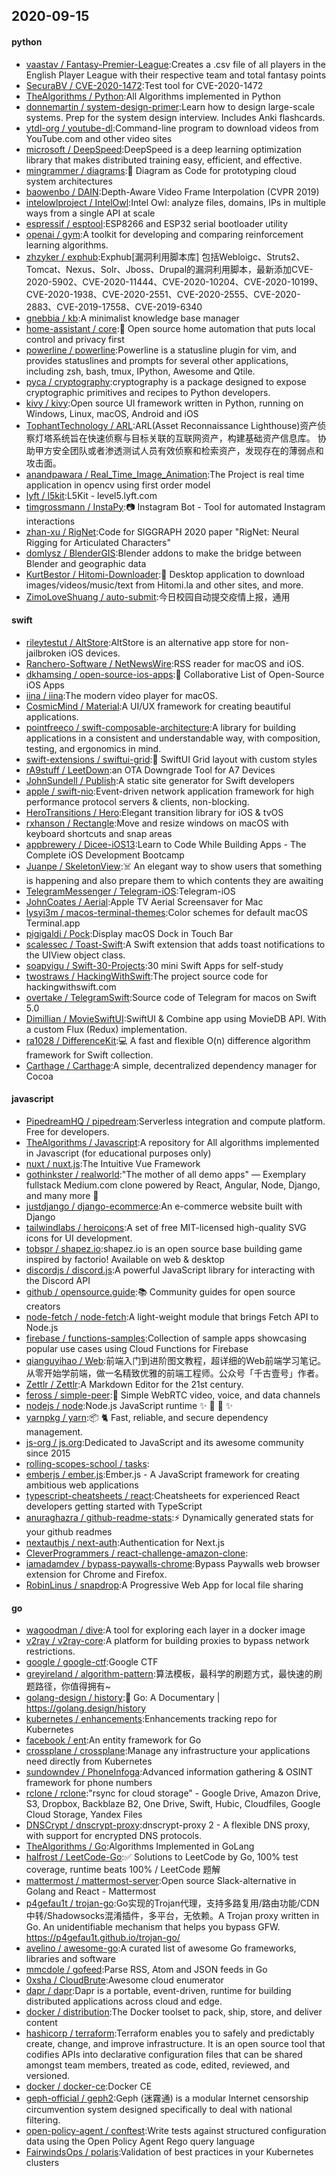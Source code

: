 ## 2020-09-15

#### python
* [vaastav / Fantasy-Premier-League](https://github.com/vaastav/Fantasy-Premier-League):Creates a .csv file of all players in the English Player League with their respective team and total fantasy points
* [SecuraBV / CVE-2020-1472](https://github.com/SecuraBV/CVE-2020-1472):Test tool for CVE-2020-1472
* [TheAlgorithms / Python](https://github.com/TheAlgorithms/Python):All Algorithms implemented in Python
* [donnemartin / system-design-primer](https://github.com/donnemartin/system-design-primer):Learn how to design large-scale systems. Prep for the system design interview. Includes Anki flashcards.
* [ytdl-org / youtube-dl](https://github.com/ytdl-org/youtube-dl):Command-line program to download videos from YouTube.com and other video sites
* [microsoft / DeepSpeed](https://github.com/microsoft/DeepSpeed):DeepSpeed is a deep learning optimization library that makes distributed training easy, efficient, and effective.
* [mingrammer / diagrams](https://github.com/mingrammer/diagrams):🎨
Diagram as Code for prototyping cloud system architectures
* [baowenbo / DAIN](https://github.com/baowenbo/DAIN):Depth-Aware Video Frame Interpolation (CVPR 2019)
* [intelowlproject / IntelOwl](https://github.com/intelowlproject/IntelOwl):Intel Owl: analyze files, domains, IPs in multiple ways from a single API at scale
* [espressif / esptool](https://github.com/espressif/esptool):ESP8266 and ESP32 serial bootloader utility
* [openai / gym](https://github.com/openai/gym):A toolkit for developing and comparing reinforcement learning algorithms.
* [zhzyker / exphub](https://github.com/zhzyker/exphub):Exphub[漏洞利用脚本库] 包括Webloigc、Struts2、Tomcat、Nexus、Solr、Jboss、Drupal的漏洞利用脚本，最新添加CVE-2020-5902、CVE-2020-11444、CVE-2020-10204、CVE-2020-10199、CVE-2020-1938、CVE-2020-2551、CVE-2020-2555、CVE-2020-2883、CVE-2019-17558、CVE-2019-6340
* [gnebbia / kb](https://github.com/gnebbia/kb):A minimalist knowledge base manager
* [home-assistant / core](https://github.com/home-assistant/core):🏡
Open source home automation that puts local control and privacy first
* [powerline / powerline](https://github.com/powerline/powerline):Powerline is a statusline plugin for vim, and provides statuslines and prompts for several other applications, including zsh, bash, tmux, IPython, Awesome and Qtile.
* [pyca / cryptography](https://github.com/pyca/cryptography):cryptography is a package designed to expose cryptographic primitives and recipes to Python developers.
* [kivy / kivy](https://github.com/kivy/kivy):Open source UI framework written in Python, running on Windows, Linux, macOS, Android and iOS
* [TophantTechnology / ARL](https://github.com/TophantTechnology/ARL):ARL(Asset Reconnaissance Lighthouse)资产侦察灯塔系统旨在快速侦察与目标关联的互联网资产，构建基础资产信息库。 协助甲方安全团队或者渗透测试人员有效侦察和检索资产，发现存在的薄弱点和攻击面。
* [anandpawara / Real_Time_Image_Animation](https://github.com/anandpawara/Real_Time_Image_Animation):The Project is real time application in opencv using first order model
* [lyft / l5kit](https://github.com/lyft/l5kit):L5Kit - level5.lyft.com
* [timgrossmann / InstaPy](https://github.com/timgrossmann/InstaPy):📷
Instagram Bot - Tool for automated Instagram interactions
* [zhan-xu / RigNet](https://github.com/zhan-xu/RigNet):Code for SIGGRAPH 2020 paper "RigNet: Neural Rigging for Articulated Characters"
* [domlysz / BlenderGIS](https://github.com/domlysz/BlenderGIS):Blender addons to make the bridge between Blender and geographic data
* [KurtBestor / Hitomi-Downloader](https://github.com/KurtBestor/Hitomi-Downloader):🍰
Desktop application to download images/videos/music/text from Hitomi.la and other sites, and more.
* [ZimoLoveShuang / auto-submit](https://github.com/ZimoLoveShuang/auto-submit):今日校园自动提交疫情上报，通用

#### swift
* [rileytestut / AltStore](https://github.com/rileytestut/AltStore):AltStore is an alternative app store for non-jailbroken iOS devices.
* [Ranchero-Software / NetNewsWire](https://github.com/Ranchero-Software/NetNewsWire):RSS reader for macOS and iOS.
* [dkhamsing / open-source-ios-apps](https://github.com/dkhamsing/open-source-ios-apps):📱
Collaborative List of Open-Source iOS Apps
* [iina / iina](https://github.com/iina/iina):The modern video player for macOS.
* [CosmicMind / Material](https://github.com/CosmicMind/Material):A UI/UX framework for creating beautiful applications.
* [pointfreeco / swift-composable-architecture](https://github.com/pointfreeco/swift-composable-architecture):A library for building applications in a consistent and understandable way, with composition, testing, and ergonomics in mind.
* [swift-extensions / swiftui-grid](https://github.com/swift-extensions/swiftui-grid):🚀
SwiftUI Grid layout with custom styles
* [rA9stuff / LeetDown](https://github.com/rA9stuff/LeetDown):an OTA Downgrade Tool for A7 Devices
* [JohnSundell / Publish](https://github.com/JohnSundell/Publish):A static site generator for Swift developers
* [apple / swift-nio](https://github.com/apple/swift-nio):Event-driven network application framework for high performance protocol servers & clients, non-blocking.
* [HeroTransitions / Hero](https://github.com/HeroTransitions/Hero):Elegant transition library for iOS & tvOS
* [rxhanson / Rectangle](https://github.com/rxhanson/Rectangle):Move and resize windows on macOS with keyboard shortcuts and snap areas
* [appbrewery / Dicee-iOS13](https://github.com/appbrewery/Dicee-iOS13):Learn to Code While Building Apps - The Complete iOS Development Bootcamp
* [Juanpe / SkeletonView](https://github.com/Juanpe/SkeletonView):☠️
An elegant way to show users that something is happening and also prepare them to which contents they are awaiting
* [TelegramMessenger / Telegram-iOS](https://github.com/TelegramMessenger/Telegram-iOS):Telegram-iOS
* [JohnCoates / Aerial](https://github.com/JohnCoates/Aerial):Apple TV Aerial Screensaver for Mac
* [lysyi3m / macos-terminal-themes](https://github.com/lysyi3m/macos-terminal-themes):Color schemes for default macOS Terminal.app
* [pigigaldi / Pock](https://github.com/pigigaldi/Pock):Display macOS Dock in Touch Bar
* [scalessec / Toast-Swift](https://github.com/scalessec/Toast-Swift):A Swift extension that adds toast notifications to the UIView object class.
* [soapyigu / Swift-30-Projects](https://github.com/soapyigu/Swift-30-Projects):30 mini Swift Apps for self-study
* [twostraws / HackingWithSwift](https://github.com/twostraws/HackingWithSwift):The project source code for hackingwithswift.com
* [overtake / TelegramSwift](https://github.com/overtake/TelegramSwift):Source code of Telegram for macos on Swift 5.0
* [Dimillian / MovieSwiftUI](https://github.com/Dimillian/MovieSwiftUI):SwiftUI & Combine app using MovieDB API. With a custom Flux (Redux) implementation.
* [ra1028 / DifferenceKit](https://github.com/ra1028/DifferenceKit):💻
A fast and flexible O(n) difference algorithm framework for Swift collection.
* [Carthage / Carthage](https://github.com/Carthage/Carthage):A simple, decentralized dependency manager for Cocoa

#### javascript
* [PipedreamHQ / pipedream](https://github.com/PipedreamHQ/pipedream):Serverless integration and compute platform. Free for developers.
* [TheAlgorithms / Javascript](https://github.com/TheAlgorithms/Javascript):A repository for All algorithms implemented in Javascript (for educational purposes only)
* [nuxt / nuxt.js](https://github.com/nuxt/nuxt.js):The Intuitive Vue Framework
* [gothinkster / realworld](https://github.com/gothinkster/realworld):"The mother of all demo apps" — Exemplary fullstack Medium.com clone powered by React, Angular, Node, Django, and many more
🏅
* [justdjango / django-ecommerce](https://github.com/justdjango/django-ecommerce):An e-commerce website built with Django
* [tailwindlabs / heroicons](https://github.com/tailwindlabs/heroicons):A set of free MIT-licensed high-quality SVG icons for UI development.
* [tobspr / shapez.io](https://github.com/tobspr/shapez.io):shapez.io is an open source base building game inspired by factorio! Available on web & desktop
* [discordjs / discord.js](https://github.com/discordjs/discord.js):A powerful JavaScript library for interacting with the Discord API
* [github / opensource.guide](https://github.com/github/opensource.guide):📚
Community guides for open source creators
* [node-fetch / node-fetch](https://github.com/node-fetch/node-fetch):A light-weight module that brings Fetch API to Node.js
* [firebase / functions-samples](https://github.com/firebase/functions-samples):Collection of sample apps showcasing popular use cases using Cloud Functions for Firebase
* [qianguyihao / Web](https://github.com/qianguyihao/Web):前端入门到进阶图文教程，超详细的Web前端学习笔记。从零开始学前端，做一名精致优雅的前端工程师。公众号「千古壹号」作者。
* [Zettlr / Zettlr](https://github.com/Zettlr/Zettlr):A Markdown Editor for the 21st century.
* [feross / simple-peer](https://github.com/feross/simple-peer):📡
Simple WebRTC video, voice, and data channels
* [nodejs / node](https://github.com/nodejs/node):Node.js JavaScript runtime
✨
🐢
🚀
✨
* [yarnpkg / yarn](https://github.com/yarnpkg/yarn):📦
🐈
Fast, reliable, and secure dependency management.
* [js-org / js.org](https://github.com/js-org/js.org):Dedicated to JavaScript and its awesome community since 2015
* [rolling-scopes-school / tasks](https://github.com/rolling-scopes-school/tasks):
* [emberjs / ember.js](https://github.com/emberjs/ember.js):Ember.js - A JavaScript framework for creating ambitious web applications
* [typescript-cheatsheets / react](https://github.com/typescript-cheatsheets/react):Cheatsheets for experienced React developers getting started with TypeScript
* [anuraghazra / github-readme-stats](https://github.com/anuraghazra/github-readme-stats):⚡
Dynamically generated stats for your github readmes
* [nextauthjs / next-auth](https://github.com/nextauthjs/next-auth):Authentication for Next.js
* [CleverProgrammers / react-challenge-amazon-clone](https://github.com/CleverProgrammers/react-challenge-amazon-clone):
* [iamadamdev / bypass-paywalls-chrome](https://github.com/iamadamdev/bypass-paywalls-chrome):Bypass Paywalls web browser extension for Chrome and Firefox.
* [RobinLinus / snapdrop](https://github.com/RobinLinus/snapdrop):A Progressive Web App for local file sharing

#### go
* [wagoodman / dive](https://github.com/wagoodman/dive):A tool for exploring each layer in a docker image
* [v2ray / v2ray-core](https://github.com/v2ray/v2ray-core):A platform for building proxies to bypass network restrictions.
* [google / google-ctf](https://github.com/google/google-ctf):Google CTF
* [greyireland / algorithm-pattern](https://github.com/greyireland/algorithm-pattern):算法模板，最科学的刷题方式，最快速的刷题路径，你值得拥有~
* [golang-design / history](https://github.com/golang-design/history):📝
Go: A Documentary | https://golang.design/history
* [kubernetes / enhancements](https://github.com/kubernetes/enhancements):Enhancements tracking repo for Kubernetes
* [facebook / ent](https://github.com/facebook/ent):An entity framework for Go
* [crossplane / crossplane](https://github.com/crossplane/crossplane):Manage any infrastructure your applications need directly from Kubernetes
* [sundowndev / PhoneInfoga](https://github.com/sundowndev/PhoneInfoga):Advanced information gathering & OSINT framework for phone numbers
* [rclone / rclone](https://github.com/rclone/rclone):"rsync for cloud storage" - Google Drive, Amazon Drive, S3, Dropbox, Backblaze B2, One Drive, Swift, Hubic, Cloudfiles, Google Cloud Storage, Yandex Files
* [DNSCrypt / dnscrypt-proxy](https://github.com/DNSCrypt/dnscrypt-proxy):dnscrypt-proxy 2 - A flexible DNS proxy, with support for encrypted DNS protocols.
* [TheAlgorithms / Go](https://github.com/TheAlgorithms/Go):Algorithms Implemented in GoLang
* [halfrost / LeetCode-Go](https://github.com/halfrost/LeetCode-Go):✅
Solutions to LeetCode by Go, 100% test coverage, runtime beats 100% / LeetCode 题解
* [mattermost / mattermost-server](https://github.com/mattermost/mattermost-server):Open source Slack-alternative in Golang and React - Mattermost
* [p4gefau1t / trojan-go](https://github.com/p4gefau1t/trojan-go):Go实现的Trojan代理，支持多路复用/路由功能/CDN中转/Shadowsocks混淆插件，多平台，无依赖。A Trojan proxy written in Go. An unidentifiable mechanism that helps you bypass GFW. https://p4gefau1t.github.io/trojan-go/
* [avelino / awesome-go](https://github.com/avelino/awesome-go):A curated list of awesome Go frameworks, libraries and software
* [mmcdole / gofeed](https://github.com/mmcdole/gofeed):Parse RSS, Atom and JSON feeds in Go
* [0xsha / CloudBrute](https://github.com/0xsha/CloudBrute):Awesome cloud enumerator
* [dapr / dapr](https://github.com/dapr/dapr):Dapr is a portable, event-driven, runtime for building distributed applications across cloud and edge.
* [docker / distribution](https://github.com/docker/distribution):The Docker toolset to pack, ship, store, and deliver content
* [hashicorp / terraform](https://github.com/hashicorp/terraform):Terraform enables you to safely and predictably create, change, and improve infrastructure. It is an open source tool that codifies APIs into declarative configuration files that can be shared amongst team members, treated as code, edited, reviewed, and versioned.
* [docker / docker-ce](https://github.com/docker/docker-ce):Docker CE
* [geph-official / geph2](https://github.com/geph-official/geph2):Geph (迷霧通) is a modular Internet censorship circumvention system designed specifically to deal with national filtering.
* [open-policy-agent / conftest](https://github.com/open-policy-agent/conftest):Write tests against structured configuration data using the Open Policy Agent Rego query language
* [FairwindsOps / polaris](https://github.com/FairwindsOps/polaris):Validation of best practices in your Kubernetes clusters
